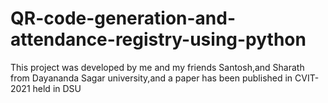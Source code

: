# QR-code-generation-and-attendance-registry-using-python
This project was developed by me and my friends Santosh,and Sharath from Dayananda Sagar university,and a paper has been published in CVIT-2021 held in DSU
